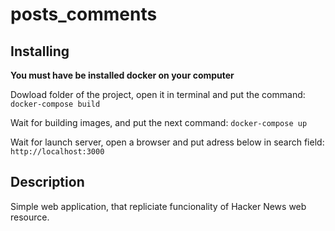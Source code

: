 # posts_comments
## Installing
**You must have be installed docker on your computer**

Dowload folder of the project, open it in terminal and put the command:
`docker-compose build`

Wait for building images, and put the next command:
`docker-compose up`

Wait for launch server, open a browser and put adress below in search field:
`http://localhost:3000`

## Description
Simple web application, that repliciate funcionality of Hacker News web resource.

